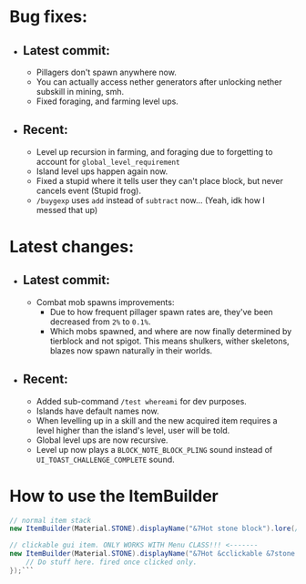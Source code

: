 # Bug fixes:

- ## Latest commit:
  - Pillagers don't spawn anywhere now.
  - You can actually access nether generators after unlocking nether subskill in mining, smh.
  - Fixed foraging, and farming level ups.

- ## Recent:
  - Level up recursion in farming, and foraging due to forgetting to account for ``global_level_requirement``
  - Island level ups happen again now.
  - Fixed a stupid where it tells user they can't place block, but never cancels event (Stupid frog).
  - ``/buygexp`` uses ``add`` instead of ``subtract`` now... (Yeah, idk how I messed that up)

# Latest changes:

- ## Latest commit:
  - Combat mob spawns improvements:
    - Due to how frequent pillager spawn rates are, they've been decreased from ``2%`` to ``0.1%``.
    - Which mobs spawned, and where are now finally determined by tierblock and not spigot. This means shulkers, wither skeletons, blazes now spawn naturally in their worlds.


- ## Recent:
  - Added sub-command ``/test whereami`` for dev purposes.
  - Islands have default names now.
  - When levelling up in a skill and the new acquired item requires a level higher than the island's level, user will be told.
  - Global level ups are now recursive.
  - Level up now plays a ``BLOCK_NOTE_BLOCK_PLING`` sound instead of ``UI_TOAST_CHALLENGE_COMPLETE`` sound.

# How to use the ItemBuilder

```java
// normal item stack
new ItemBuilder(Material.STONE).displayName("&7Hot stone block").lore(/*Your own List<String> as lore*/).build()

// clickable gui item. ONLY WORKS WITH Menu CLASS!!! <-------
new ItemBuilder(Material.STONE).displayName("&7Hot &cclickable &7stone block").lore(/*Your own List<String>*/).buidAsClickAble(() -> {
    // Do stuff here. fired once clicked only.
});```